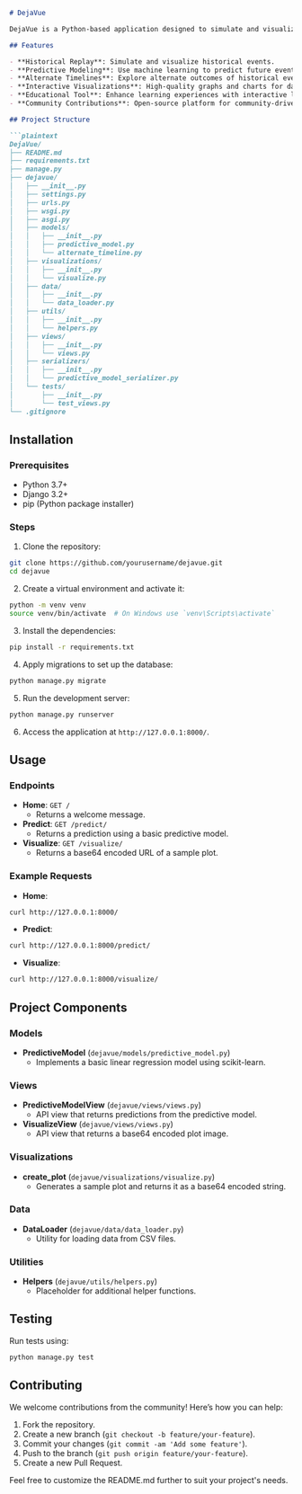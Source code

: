 ```markdown
# DejaVue

DejaVue is a Python-based application designed to simulate and visualize historical events, future predictions, and alternate timelines. Built using Django and Django Rest Framework (DRF), DejaVue leverages data science, machine learning, and interactive visualizations to offer users a unique way to explore and understand the past, present, and future.

## Features

- **Historical Replay**: Simulate and visualize historical events.
- **Predictive Modeling**: Use machine learning to predict future events and trends.
- **Alternate Timelines**: Explore alternate outcomes of historical events.
- **Interactive Visualizations**: High-quality graphs and charts for data representation.
- **Educational Tool**: Enhance learning experiences with interactive lessons and quizzes.
- **Community Contributions**: Open-source platform for community-driven enhancements.

## Project Structure

```plaintext
DejaVue/
├── README.md
├── requirements.txt
├── manage.py
├── dejavue/
│   ├── __init__.py
│   ├── settings.py
│   ├── urls.py
│   ├── wsgi.py
│   ├── asgi.py
│   ├── models/
│   │   ├── __init__.py
│   │   ├── predictive_model.py
│   │   └── alternate_timeline.py
│   ├── visualizations/
│   │   ├── __init__.py
│   │   └── visualize.py
│   ├── data/
│   │   ├── __init__.py
│   │   └── data_loader.py
│   ├── utils/
│   │   ├── __init__.py
│   │   └── helpers.py
│   ├── views/
│   │   ├── __init__.py
│   │   └── views.py
│   ├── serializers/
│   │   ├── __init__.py
│   │   └── predictive_model_serializer.py
│   └── tests/
│       ├── __init__.py
│       └── test_views.py
└── .gitignore
```

## Installation

### Prerequisites

- Python 3.7+
- Django 3.2+
- pip (Python package installer)

### Steps

1. Clone the repository:

```sh
git clone https://github.com/yourusername/dejavue.git
cd dejavue
```

2. Create a virtual environment and activate it:

```sh
python -m venv venv
source venv/bin/activate  # On Windows use `venv\Scripts\activate`
```

3. Install the dependencies:

```sh
pip install -r requirements.txt
```

4. Apply migrations to set up the database:

```sh
python manage.py migrate
```

5. Run the development server:

```sh
python manage.py runserver
```

6. Access the application at `http://127.0.0.1:8000/`.

## Usage

### Endpoints

- **Home**: `GET /`
  - Returns a welcome message.
- **Predict**: `GET /predict/`
  - Returns a prediction using a basic predictive model.
- **Visualize**: `GET /visualize/`
  - Returns a base64 encoded URL of a sample plot.

### Example Requests

- **Home**:

```sh
curl http://127.0.0.1:8000/
```

- **Predict**:

```sh
curl http://127.0.0.1:8000/predict/
```

- **Visualize**:

```sh
curl http://127.0.0.1:8000/visualize/
```

## Project Components

### Models

- **PredictiveModel** (`dejavue/models/predictive_model.py`)
  - Implements a basic linear regression model using scikit-learn.

### Views

- **PredictiveModelView** (`dejavue/views/views.py`)
  - API view that returns predictions from the predictive model.
- **VisualizeView** (`dejavue/views/views.py`)
  - API view that returns a base64 encoded plot image.

### Visualizations

- **create_plot** (`dejavue/visualizations/visualize.py`)
  - Generates a sample plot and returns it as a base64 encoded string.

### Data

- **DataLoader** (`dejavue/data/data_loader.py`)
  - Utility for loading data from CSV files.

### Utilities

- **Helpers** (`dejavue/utils/helpers.py`)
  - Placeholder for additional helper functions.

## Testing

Run tests using:

```sh
python manage.py test
```

## Contributing

We welcome contributions from the community! Here’s how you can help:

1. Fork the repository.
2. Create a new branch (`git checkout -b feature/your-feature`).
3. Commit your changes (`git commit -am 'Add some feature'`).
4. Push to the branch (`git push origin feature/your-feature`).
5. Create a new Pull Request.


Feel free to customize the README.md further to suit your project's needs.
